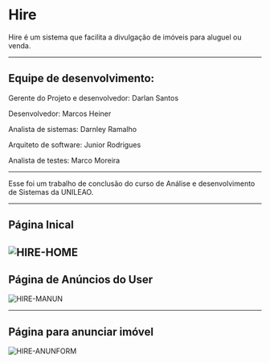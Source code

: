 # Hire

Hire é um sistema que facilita a divulgação de imóveis para aluguel ou venda.

-------------------------------------------------------------------------------
Equipe de desenvolvimento:
-------------------------------------------------------------------------------
Gerente do Projeto e desenvolvedor: Darlan Santos

Desenvolvedor: Marcos Heiner

Analista de sistemas: Darnley Ramalho

Arquiteto de software: Junior Rodrigues

Analista de testes: Marco Moreira

------------------------------------------------------------------------------
Esse foi um trabalho de conclusão do curso de Análise e desenvolvimento de Sistemas da UNILEAO.

------------------------------------------------------------------------------------------------
Página Inical
--
![HIRE-HOME](https://user-images.githubusercontent.com/81045126/181686936-e9995e49-ad86-4382-9bf1-6a68ad5e5bc8.PNG)
--------------------------------------------------------------------------------------------------------------------
Página de Anúncios do User
--
![HIRE-MANUN](https://user-images.githubusercontent.com/81045126/181686953-467e6459-684d-426a-82f5-15071bb60c70.PNG)

-------------------------------------------------------------------------------------------------------------------
Página para anunciar imóvel
--
![HIRE-ANUNFORM](https://user-images.githubusercontent.com/81045126/181687329-a22b54fe-0ca7-48f8-8941-f2ba17bb23bd.PNG)
